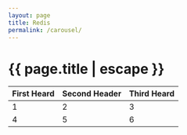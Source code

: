 ```yaml
---
layout: page
title: Redis
permalink: /carousel/
---
```


<h1 class="page-title">{{ page.title | escape }}</h1>
 
 
 |First Heard | Second Header | Third Heard|
 |------------ | ------------- | -----------|
 |1            |      2        | 3          |
 |4            |      5        | 6          | 